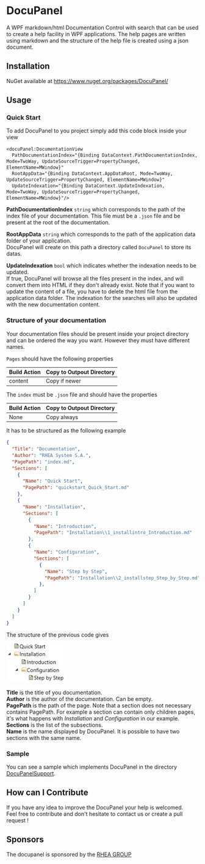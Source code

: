 # DocuPanel #
A WPF markdown/html Documentation Control with search that can be used to create a help facility in WPF applications. The help pages are written using markdown and the structure of the help file is created using a json document.

## Installation ##

NuGet available at https://www.nuget.org/packages/DocuPanel/

## Usage ##

### Quick Start ###
To add DocuPanel to you project simply add this code block inside your view
``` xaml
<docuPanel:DocumentationView
  PathDocumentationIndex="{Binding DataContext.PathDocumentationIndex, Mode=TwoWay, UpdateSourceTrigger=PropertyChanged, ElementName=MWindow}"
  RootAppData="{Binding DataContext.AppDataRoot, Mode=TwoWay, UpdateSourceTrigger=PropertyChanged, ElementName=MWindow}"
  UpdateIndexation="{Binding DataContext.UpdateIndexation, Mode=TwoWay, UpdateSourceTrigger=PropertyChanged, ElementName=MWindow}"/>
```

**PathDocumentationIndex** `string` which corresponds to the path of the index file of your documentation. This file must be a `.json` file and be present at the root of the documentation.

**RootAppData** `string` which corresponds to the path of the application data folder of your application.  
DocuPanel will create on this path a directory called `DocuPanel` to store its datas.  

**UpdateIndexation** `bool` which indicates whether the indexation needs to be updated.  
If true, DocuPanel will browse all the files present in the index, and will convert them into HTML if they don't already exist. Note that if you want to update the content of a file, you have to delete the html file from the application data folder. The indexation for the searches will also be updated with the new documentation content.

### Structure of your documentation ###
Your documentation files should be present inside your project directory and can be ordered the way you want. However they must have different names.

`Pages` should have the following properties  

| Build Action | Copy to Outpout Directory |
|:-------------|:--------------------------|
| content      | Copy if newer             |

The `index` must be `.json` file and should have the properties

| Build Action | Copy to Outpout Directory |
|:-------------|:--------------------------|
| None         | Copy always               |

It has to be structured as the following example
``` json
{
  "Title": "Documentation",
  "Author": "RHEA System S.A.",
  "PagePath": "index.md",
  "Sections": [
    {
      "Name": "Quick Start",
      "PagePath": "quickstart_Quick_Start.md"
    },
    {
      "Name": "Installation",
      "Sections": [
        {
          "Name": "Introduction",
          "PagePath": "Installation\\1_installintro_Introduction.md"
        },
        {
          "Name": "Configuration",
          "Sections": [
            {
              "Name": "Step by Step",
              "PagePath": "Installation\\2_installstep_Step_by_Step.md"
            },
          ]
        }
      ]
    }
  ]
}
```
The structure of the previous code gives

![Image](https://github.com/RHEAGROUP/docupanel/blob/master/hierarchy.PNG)

**Title** is the title of you documentation.  
**Author** is the author of the documentation. Can be empty.  
**PagePath** is the path of the page. Note that a section does not necessary contains PagePath. For example a section can contain only children pages, it's what happens with *Installation* and *Configuration* in our example.    
**Sections** is the list of the subsections.   
**Name** is the name displayed by DocuPanel. It is possible to have two sections with the same name.

### Sample ###
You can see a sample which implements DocuPanel in the directory [DocuPanelSupport](https://github.com/RHEAGROUP/docupanel/DocuPanelSupport).

## How can I Contribute ##
If you have any idea to improve the DocuPanel your help is welcomed.  
Feel free to contribute and don't hesitate to contact us or create a pull request !

## Sponsors ##
The docupanel is sponsored by the [RHEA GROUP](https://www.rheagroup.com/)
